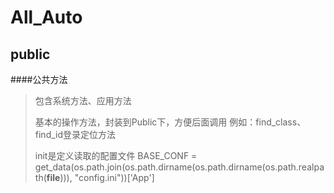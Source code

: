 # All_Auto
## public
####公共方法
>包含系统方法、应用方法
>
>基本的操作方法，封装到Public下，方便后面调用
>例如：find_class、find_id登录定位方法
>
>init是定义读取的配置文件 
>BASE_CONF = get_data(os.path.join(os.path.dirname(os.path.dirname(os.path.realpath(__file__))), "config.ini"))['App']
